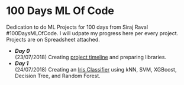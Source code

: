 # 100 Days ML Of Code
Dedication to do ML Projects for 100 days from Siraj Raval #100DaysMLOfCode. I will udpate my progress here per every project. Projects are on Spreadsheet attached.

* ***Day 0***  
(23/07/2018) Creating <a href="https://github.com/hermonjay/100DaysOfMLCode/blob/master/100%20Days%20Projects.ods">project timeline</a> and preparing libraries.
* ***Day 1***  
(24/07/2018) Creating an <a href="https://github.com/hermonjay/iris_classifier">Iris Classifier</a> using kNN, SVM, XGBoost, Decision Tree, and Random Forest.
